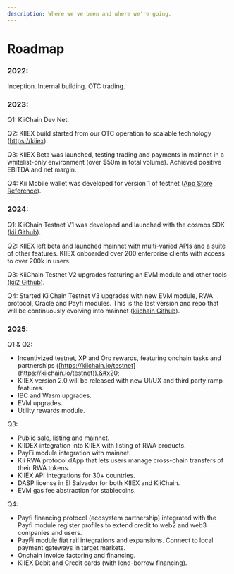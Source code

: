 ```yaml
---
description: Where we've been and where we're going.
---
```


# Roadmap

### 2022:

Inception. Internal building. OTC trading.

### 2023:

Q1: KiiChain Dev Net.

Q2: KIIEX build started from our OTC operation to scalable technology ([https://k](https://exchange.kiiex.io/login)[iiex](https://kiiex.io/)).

Q3: KIIEX Beta was launched, testing trading and payments in mainnet in a whitelist-only environment (over $50m in total volume). Achieved positive EBITDA and net margin.&#x20;

Q4: Kii Mobile wallet was developed for version 1 of testnet ([App Store Reference](https://apps.apple.com/co/app/kii-mobile/id6474740411)).

### 2024:

Q1: KiiChain Testnet V1 was developed and launched with the cosmos SDK ([kii Github](https://github.com/KiiChain/kii)).

Q2: KIIEX left beta and launched mainnet with multi-varied APIs and a suite of other features. KIIEX onboarded over 200 enterprise clients with access to over 200k in users. &#x20;

Q3: KiiChain Testnet V2 upgrades featuring an EVM module and other tools [(kii2 Github](https://github.com/KiiChain/kiichain2)).

Q4: Started KiiChain Testnet V3 upgrades with new EVM module, RWA protocol, Oracle and Payfi modules. This is the last version and repo that will be continuously evolving into mainnet ([kiichain Github](https://github.com/KiiChain/kiichain)).

### 2025:

Q1 & Q2:&#x20;

* Incentivized testnet, XP and Oro rewards, featuring onchain tasks and partnerships ([https://kiichain.io/testnet](https://kiichain.io/testnet)).&#x20;
* KIIEX version 2.0 will be released with new UI/UX and third party ramp features.&#x20;
* IBC and Wasm upgrades.
* EVM upgrades.
* Utility rewards module.&#x20;

Q3:&#x20;

* Public sale, listing and mainnet.&#x20;
* KIIDEX integration into KIIEX with listing of RWA products.&#x20;
* PayFi module integration with mainnet.
* Kii RWA protocol dApp that lets users manage cross-chain transfers of their RWA tokens.
* KIIEX API integrations for 30+ countries.
* DASP license in El Salvador for both KIIEX and KiiChain.
* EVM gas fee abstraction for stablecoins.&#x20;

Q4:&#x20;

* Payfi financing protocol (ecosystem partnership) integrated with the Payfi module register profiles to extend credit to web2 and web3 companies and users.
* PayFi module fiat rail integrations and expansions. Connect to local payment gateways in target markets.&#x20;
* Onchain invoice factoring and financing.&#x20;
* KIIEX Debit and Credit cards (with lend-borrow financing).&#x20;

